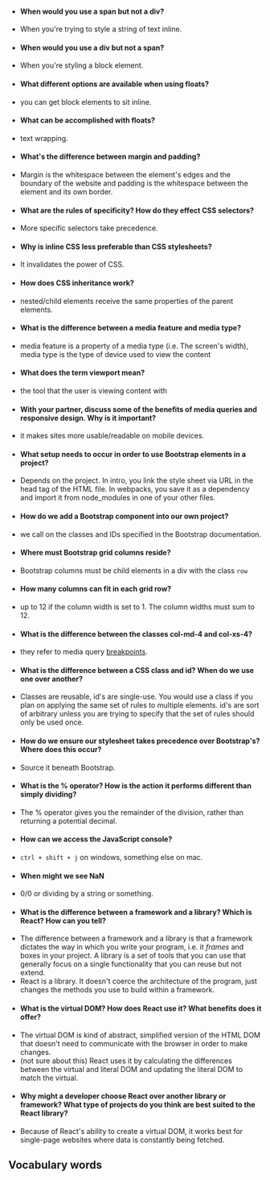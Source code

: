 
* #### When would you use a span but not a div?
 - When you're trying to style a string of text inline.
* #### When would you use a div but not a span?
 - When you're styling a block element.
* #### What different options are available when using floats?
 - you can get block elements to sit inline.
* #### What can be accomplished with floats?
 - text wrapping.
* #### What's the difference between margin and padding?
 - Margin is the whitespace between the element's edges and the boundary of the website and padding is the whitespace between the element and its own border.
* #### What are the rules of specificity? How do they effect CSS selectors?
 - More specific selectors take precedence.
* #### Why is inline CSS less preferable than CSS stylesheets?
 - It invalidates the power of CSS.
* #### How does CSS inheritance work?
 - nested/child elements receive the same properties of the parent elements.
* #### What is the difference between a media feature and media type?
 - media feature is a property of a media type (i.e. The screen's width), media type is the type of device used to view the content
* #### What does the term viewport mean?
 - the tool that the user is viewing content with
* #### With your partner, discuss some of the benefits of media queries and responsive design. Why is it important?
 - it makes sites more usable/readable on mobile devices.
* #### What setup needs to occur in order to use Bootstrap elements in a project?
 - Depends on the project. In intro, you link the style sheet via URL in the head tag of the HTML file. In webpacks, you save it as a dependency and import it from node_modules in one of your other files.
* #### How do we add a Bootstrap component into our own project?
 - we call on the classes and IDs specified in the Bootstrap documentation.
* #### Where must Bootstrap grid columns reside?
 - Bootstrap columns must be child elements in a div with the class `row`
* #### How many columns can fit in each grid row?
 - up to 12 if the column width is set to 1. The column widths must sum to 12.
* #### What is the difference between the classes col-md-4 and col-xs-4?
 - they refer to media query [breakpoints](#breakpoint).
* #### What is the difference between a CSS class and id? When do we use one over another?
 - Classes are reusable, id's are single-use. You would use a class if you plan on applying the same set of rules to multiple elements. id's are sort of arbitrary unless you are trying to specify that the set of rules should only be used once.
* #### How do we ensure our stylesheet takes precedence over Bootstrap's? Where does this occur?
 - Source it beneath Bootstrap.
* #### What is the % operator? How is the action it performs different than simply dividing?
 - The % operator gives you the remainder of the division, rather than returning a potential decimal.
* #### How can we access the JavaScript console?
 - `ctrl + shift + j` on windows, something else on mac.
* #### When might we see NaN
 - 0/0 or dividing by a string or something.

* #### What is the difference between a framework and a library? Which is React? How can you tell?
 - The difference between a framework and a library is that a framework dictates the way in which you write your program, i.e. it *frames* and boxes in your project. A library is a set of tools that you can use that generally focus on a single functionality that you can reuse but not extend.
 - React is a library. It doesn't coerce the architecture of the program, just changes the methods you use to build within a framework.
* #### What is the virtual DOM? How does React use it? What benefits does it offer?
 - The virtual DOM is kind of abstract, simplified version of the HTML DOM that doesn't need to communicate with the browser in order to make changes.
 - (not sure about this) React uses it by calculating the differences between the virtual and literal DOM and updating the literal DOM to match the virtual.
* #### Why might a developer choose React over another library or framework? What type of projects do you think are best suited to the React library?
 - Because of React's ability to create a virtual DOM, it works best for single-page websites where data is constantly being fetched.

## Vocabulary words
